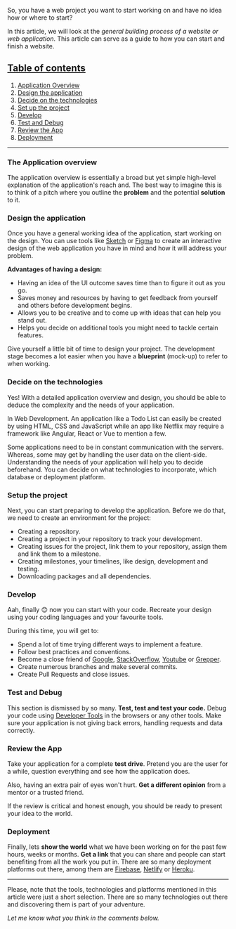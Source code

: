 So, you have a web project you want to start working on and have no idea how or where to start?
 
In this article, we will look at the *general building process of a website or web application*. This article can serve as a guide to how you can start and finish a website.

<h2 style="text-decoration: underline;">Table of contents</h2>

1. [Application Overview](#overview)
1. [Design the application](#design)
1. [Decide on the technologies](#technologies)
1. [Set up the project](#setup)
1. [Develop](#development)
1. [Test and Debug](#test-n-debug)
1. [Review the App](#review)
1. [Deployment](#deployment)

---

<h3 id="overview">The Application overview</h3>

The application overview is essentially a broad but yet simple high-level explanation of the application's reach and. The best way to imagine this is to think of a pitch where you outline the **problem** and the potential **solution** to it.

<h3 id="design">Design the application</h3>

Once you have a general working idea of the application, start working on the design. You can use tools like [Sketch](https://www.sketch.com/) or [Figma](https://www.figma.com/) to create an interactive design of the web application you have in mind and how it will address your problem. 

**Advantages of having a design:**
- Having an idea of the UI outcome saves time than to figure it out as you go.
- Saves money and resources by having to get feedback from yourself and others before development begins.
- Allows you to be creative and to come up with ideas that can help you stand out. 
- Helps you decide on additional tools you might need to tackle certain features.

Give yourself a little bit of time to design your project. The development stage becomes a lot easier when you have a **blueprint** (mock-up) to refer to when working.

<h3 id="technologies">Decide on the technologies</h3>

Yes! With a detailed application overview and design, you should be able to deduce the complexity and the needs of your application.

In Web Development. An application like a Todo List can easily be created by using HTML, CSS and JavaScript while an app like Netflix may require a framework like Angular, React or Vue to mention a few.

Some applications need to be in constant communication with the servers. Whereas, some may get by handling the user data on the client-side. Understanding the needs of your application will help you to decide beforehand. You can decide on what technologies to incorporate, which database or deployment platform.

<h3 id="setup">Setup the project</h3>

Next, you can start preparing to develop the application. Before we do that, we need to create an environment for the project:

- Creating a repository.
- Creating a project in your repository to track your development.
- Creating issues for the project, link them to your repository, assign them and link them to a milestone.
- Creating milestones, your timelines, like design, development and testing.
- Downloading packages and all dependencies.

<h3 id="development">Develop</h3>

Aah, finally 😊 now you can start with your code. Recreate your design using your coding languages and your favourite tools. 

During this time, you will get to: 
- Spend a lot of time trying different ways to implement a feature.
- Follow best practices and conventions.
- Become a close friend of [Google](https://www.google.com/), [StackOverflow](https://stackoverflow.com/), [Youtube](https://www.youtube.com/) or [Grepper](https://www.codegrepper.com/).
- Create numerous branches and make several commits.
- Create Pull Requests and close issues.

<h3 id="test-n-debug">Test and Debug</h3>

This section is dismissed by so many. **Test, test and test your code.** Debug your code using [Developer Tools](https://developers.google.com/web/tools/chrome-devtools) in the browsers or any other tools. Make sure your application is not giving back errors, handling requests and data correctly.

<h3 id="review">Review the App</h3>

Take your application for a complete **test drive**. Pretend you are the user for a while, question everything and see how the application does. 

Also, having an extra pair of eyes won't hurt. **Get a different opinion** from a mentor or a trusted friend.

If the review is critical and honest enough, you should be ready to present your idea to the world. 

<h3 id="deployment">Deployment</h3>

Finally, lets **show the world** what we have been working on for the past few hours, weeks or months. **Get a link** that you can share and people can start benefiting from all the work you put in. There are so many deployment platforms out there, among them are [Firebase](https://firebase.google.com/), [Netlify](https://www.netlify.com/) or [Heroku](https://www.heroku.com/).

---

Please, note that the tools, technologies and platforms mentioned in this article were just a short selection. There are so many technologies out there and discovering them is part of your adventure.

*Let me know what you think in the comments below.*